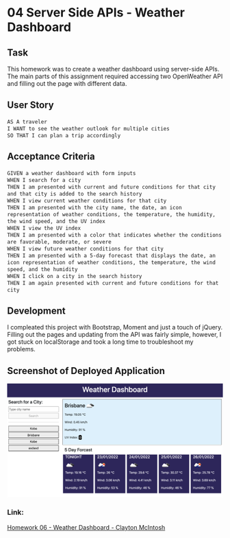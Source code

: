 # 04 Server Side APIs - Weather Dashboard

## Task

This homework was to create a weather dashboard using server-side APIs. The main parts of this assignment required accessing two OpenWeather API and filling out the page with different data.

## User Story

```
AS A traveler
I WANT to see the weather outlook for multiple cities
SO THAT I can plan a trip accordingly
```

## Acceptance Criteria

```
GIVEN a weather dashboard with form inputs
WHEN I search for a city
THEN I am presented with current and future conditions for that city and that city is added to the search history
WHEN I view current weather conditions for that city
THEN I am presented with the city name, the date, an icon representation of weather conditions, the temperature, the humidity, the wind speed, and the UV index
WHEN I view the UV index
THEN I am presented with a color that indicates whether the conditions are favorable, moderate, or severe
WHEN I view future weather conditions for that city
THEN I am presented with a 5-day forecast that displays the date, an icon representation of weather conditions, the temperature, the wind speed, and the humidity
WHEN I click on a city in the search history
THEN I am again presented with current and future conditions for that city
```

## Development

I compleated this project with Bootstrap, Moment and just a touch of jQuery. Filling out the pages and updating from the API was fairly simple, however, I got stuck on localStorage and took a long time to troubleshoot my problems.

## Screenshot of Deployed Application

![ScreenShot](./assets/img/Screenshot.png)

### Link:

[Homework 06 - Weather Dashboard - Clayton McIntosh](https://claytonmcintosh.github.io/Homework-06-Weather-Dashboard/)
